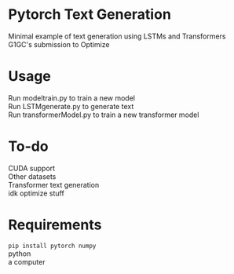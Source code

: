 # Pytorch Text Generation
Minimal example of text generation using LSTMs and Transformers\
G1GC's submission to Optimize
# Usage
Run modeltrain.py to train a new model\
Run LSTMgenerate.py to generate text\
Run transformerModel.py to train a new transformer model
# To-do
CUDA support\
Other datasets\
Transformer text generation\
idk optimize stuff
# Requirements
```pip install pytorch numpy```\
python\
a computer
